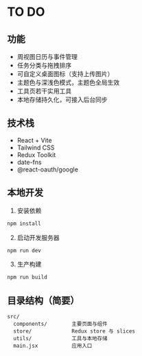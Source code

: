 # TO DO
## 功能

- 周视图日历与事件管理
- 任务分类与拖拽排序
- 可自定义桌面图标（支持上传图片）
- 主题色与深浅色模式，主题色全局生效
- 工具页若干实用工具
- 本地存储持久化，可接入后台同步

## 技术栈

- React + Vite
- Tailwind CSS
- Redux Toolkit
- date-fns
- @react-oauth/google

## 本地开发

1. 安装依赖

```bash
npm install
```

2. 启动开发服务器

```bash
npm run dev
```

3. 生产构建

```bash
npm run build
```

## 目录结构（简要）

```
src/
  components/        主要页面与组件
  store/             Redux store 与 slices
  utils/             工具与本地存储
  main.jsx           应用入口
```

